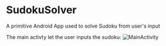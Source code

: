 # SudokuSolver
A primitive Android App used to solve Sudoku from user's input

The main activty let the user inputs the sudoku:
![MainActivity](/images/firstActivity)
